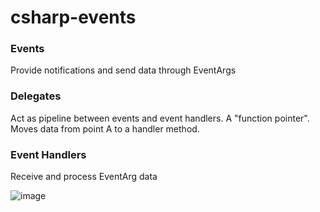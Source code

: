 # csharp-events

### Events
Provide notifications and send data through EventArgs

### Delegates
Act as pipeline between events and event handlers. A "function pointer". Moves data from point A to a handler method.

### Event Handlers
Receive and process EventArg data

![image](https://user-images.githubusercontent.com/5638902/119406307-9b421f80-bcb0-11eb-8911-229c633debeb.png)

